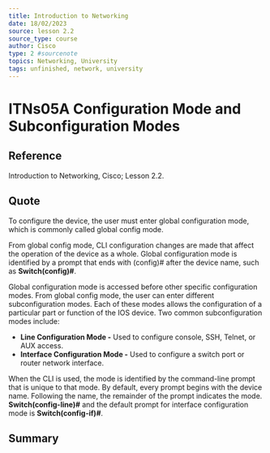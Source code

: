 ```yaml
---
title: Introduction to Networking
date: 18/02/2023
source: lesson 2.2
source_type: course
author: Cisco
type: 2 #sourcenote
topics: Networking, University
tags: unfinished, network, university
---
```

# ITNs05A Configuration Mode and Subconfiguration Modes

## **Reference**
Introduction to Networking, Cisco; Lesson 2.2.

## **Quote**
To configure the device, the user must enter global configuration mode, which is commonly called global config mode.

From global config mode, CLI configuration changes are made that affect the operation of the device as a whole. Global configuration mode is identified by a prompt that ends with (config)# after the device name, such as **Switch(config)#**.

Global configuration mode is accessed before other specific configuration modes. From global config mode, the user can enter different subconfiguration modes. Each of these modes allows the configuration of a particular part or function of the IOS device. Two common subconfiguration modes include:

-   **Line Configuration Mode -** Used to configure console, SSH, Telnet, or AUX access.
-   **Interface Configuration Mode -** Used to configure a switch port or router network interface.

When the CLI is used, the mode is identified by the command-line prompt that is unique to that mode. By default, every prompt begins with the device name. Following the name, the remainder of the prompt indicates the mode.
**Switch(config-line)#** and the default prompt for interface configuration mode is **Switch(config-if)#**.

## **Summary**
<!-- Resume of the idea with the context of the quote. -->


